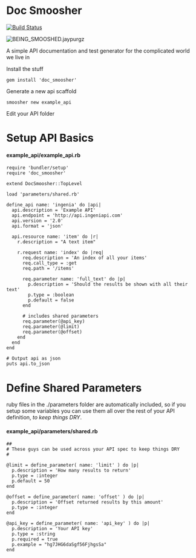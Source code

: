 Doc Smoosher
===
[![Build Status](https://travis-ci.org/dangerousbeans/doc_smoosher.png?branch=master)](https://travis-ci.org/dangerousbeans/doc_smoosher)

![BEING_SMOOSHED.jaypurgz](http://i.imgur.com/Fu4YNJa.jpg)

A simple API documentation and test generator for the complicated world we live in

Install the stuff

    gem install 'doc_smoosher'

Generate a new api scaffold

    smoosher new example_api

Edit your API folder


Setup API Basics
===
#### example_api/example_api.rb

    require 'bundler/setup'
    require 'doc_smoosher'

    extend DocSmoosher::TopLevel

    load 'parameters/shared.rb'

    define_api name: 'ingenia' do |api|
      api.description = 'Example API'
      api.endpoint = 'http://api.ingeniapi.com'
      api.version = '2.0'
      api.format = 'json'

      api.resource name: 'item' do |r|
        r.description = "A text item"
    
        r.request name: 'index' do |req|
          req.description = 'An index of all your items'
          req.call_type = :get
          req.path = '/items'

		  req.parameter name: 'full_text' do |p|
		    p.description = 'Should the results be shown with all their text'
            p.type = :boolean
            p.default = false
		  end

		  # includes shared parameters
          req.parameter(@api_key)
          req.parameter(@limit)
          req.parameter(@offset)
        end
      end
    end

	# Output api as json
    puts api.to_json




Define Shared Parameters
===

ruby files in the ./parameters folder are automatically included, so if you setup some variables you can use them all over the rest of your API definition, *to keep things DRY*.

#### example_api/parameters/shared.rb


    ##
    # These guys can be used across your API spec to keep things DRY
    #
    
    @limit = define_parameter( name: 'limit' ) do |p|
      p.description = 'How many results to return'
      p.type = :integer
      p.default = 50
    end

    @offset = define_parameter( name: 'offset' ) do |p|
      p.description = 'Offset returned results by this amount'
      p.type = :integer
    end

    @api_key = define_parameter( name: 'api_key' ) do |p|
      p.description = 'Your API key'
      p.type = :string
      p.required = true
      p.example = "hg7JHG6daSgf56FjhgsSa"
    end

    
    

